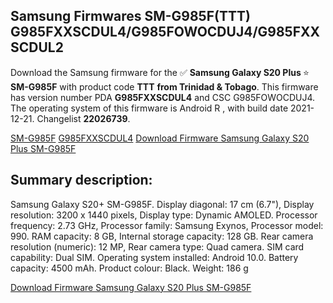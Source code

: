 <h2>Samsung Firmwares SM-G985F(TTT) G985FXXSCDUL4/G985FOWOCDUJ4/G985FXXSCDUL2</h2>
Download the Samsung firmware for the ✅ <strong>Samsung Galaxy S20 Plus </strong> ⭐ <strong>SM-G985F</strong> with product code <strong>TTT</strong> <strong> from Trinidad & Tobago</strong>. This firmware has version number PDA <strong>G985FXXSCDUL4</strong> and CSC G985FOWOCDUJ4. The operating system of this firmware is Android R , with build date 2021-12-21. Changelist <strong>22026739</strong>.

[SM-G985F](https://samfirm.shop/samsung/model/SM-G985F)
[G985FXXSCDUL4](https://samfirm.shop/samsung/pda/G985FXXSCDUL4)
[Download Firmware Samsung Galaxy S20 Plus SM-G985F](https://samfirm.shop/samsung/firmware/484104)
<h2>Summary description:</h2>
<p>Samsung Galaxy S20+ SM-G985F. Display diagonal: 17 cm (6.7"), Display resolution: 3200 x 1440 pixels, Display type: Dynamic AMOLED. Processor frequency: 2.73 GHz, Processor family: Samsung Exynos, Processor model: 990. RAM capacity: 8 GB, Internal storage capacity: 128 GB. Rear camera resolution (numeric): 12 MP, Rear camera type: Quad camera. SIM card capability: Dual SIM. Operating system installed: Android 10.0. Battery capacity: 4500 mAh. Product colour: Black. Weight: 186 g</p>


[Download Firmware Samsung Galaxy S20 Plus SM-G985F](https://samfirm.shop/samsung/firmware/484104)
